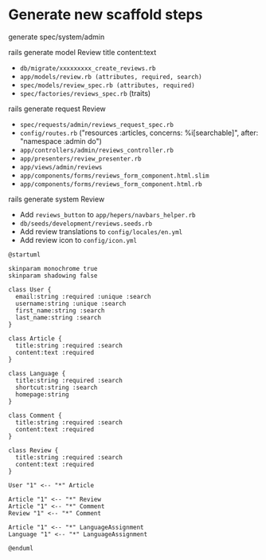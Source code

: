 # Generate new scaffold steps

generate spec/system/admin

rails generate model Review title content:text
- `db/migrate/xxxxxxxxx_create_reviews.rb`
- `app/models/review.rb (attributes, required, search)`
- `spec/models/review_spec.rb (attributes, required)`
- `spec/factories/reviews_spec.rb` (traits)

rails generate request Review
- `spec/requests/admin/reviews_request_spec.rb`
- `config/routes.rb` ("resources :articles, concerns: %i[searchable]", after: "namespace :admin do")
- `app/controllers/admin/reviews_controller.rb`
- `app/presenters/review_presenter.rb`
- `app/views/admin/reviews`
- `app/components/forms/reviews_form_component.html.slim`
- `app/components/forms/reviews_form_component.html.rb`

rails generate system Review
- Add `reviews_button` to `app/hepers/navbars_helper.rb`
- `db/seeds/development/reviews.seeds.rb`
- Add review translations to `config/locales/en.yml`
- Add review icon to `config/icon.yml`

```plantuml
@startuml

skinparam monochrome true
skinparam shadowing false

class User {
  email:string :required :unique :search
  username:string :unique :search
  first_name:string :search
  last_name:string :search
}

class Article {
  title:string :required :search
  content:text :required
}

class Language {
  title:string :required :search
  shortcut:string :search
  homepage:string
}

class Comment {
  title:string :required :search
  content:text :required
}

class Review {
  title:string :required :search
  content:text :required
}

User "1" <-- "*" Article

Article "1" <-- "*" Review
Article "1" <-- "*" Comment
Review "1" <-- "*" Comment

Article "1" <-- "*" LanguageAssignment
Language "1" <-- "*" LanguageAssignment

@enduml
```
